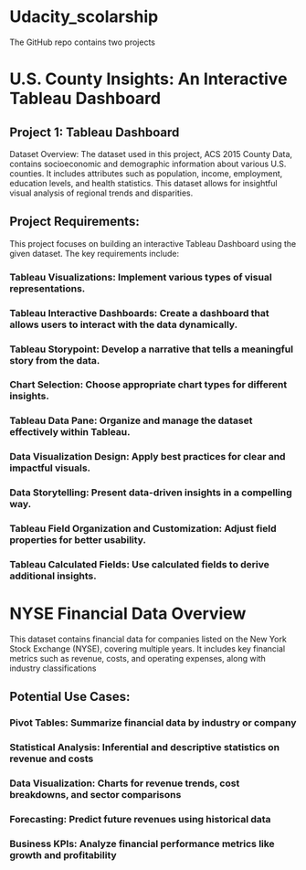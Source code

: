 
# Udacity_scolarship
The GitHub repo contains two projects
 
# U.S. County Insights: An Interactive Tableau Dashboard
## Project 1: Tableau Dashboard
Dataset Overview: The dataset used in this project, ACS 2015 County Data, contains socioeconomic and demographic information about various U.S. counties. It includes attributes such as population, income, employment, education levels, and health statistics. This dataset allows for insightful visual analysis of regional trends and disparities.

## Project Requirements:
This project focuses on building an interactive Tableau Dashboard using the given dataset. The key requirements include:

### Tableau Visualizations: Implement various types of visual representations.
### Tableau Interactive Dashboards: Create a dashboard that allows users to interact with the data dynamically.
### Tableau Storypoint: Develop a narrative that tells a meaningful story from the data.
### Chart Selection: Choose appropriate chart types for different insights.
### Tableau Data Pane: Organize and manage the dataset effectively within Tableau.
### Data Visualization Design: Apply best practices for clear and impactful visuals.
### Data Storytelling: Present data-driven insights in a compelling way.
### Tableau Field Organization and Customization: Adjust field properties for better usability.
### Tableau Calculated Fields: Use calculated fields to derive additional insights.


# NYSE Financial Data Overview
This dataset contains financial data for companies listed on the New York Stock Exchange (NYSE), covering multiple years. It includes key financial metrics such as revenue, costs, and operating expenses, along with industry classifications

## Potential Use Cases:
### Pivot Tables: Summarize financial data by industry or company
### Statistical Analysis: Inferential and descriptive statistics on revenue and costs
### Data Visualization: Charts for revenue trends, cost breakdowns, and sector comparisons
### Forecasting: Predict future revenues using historical data
### Business KPIs: Analyze financial performance metrics like growth and profitability
